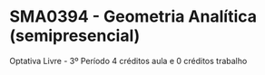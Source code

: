 # SMA0394 - Geometria Analítica (semipresencial)
Optativa Livre - 3º Período
4 créditos aula e 0 créditos trabalho
